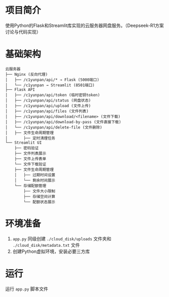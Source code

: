 # 项目简介
使用Python的Flask和Streamlit库实现的云服务器网盘服务。（Deepseek-R1方案讨论与代码实现）

# 基础架构
```
云服务器
├── Nginx (反向代理)
│   ├── /c1yunpan/api/* → Flask (5000端口)
│   └── /c1yunpan → Streamlit (8501端口)
├── Flask API
│   ├── /c1yunpan/api/token (临时密钥token)
│   ├── /c1yunpan/api/status (网盘状态)
│   ├── /c1yunpan/api/upload (文件上传)
│   ├── /c1yunpan/api/files (文件列表)
│   ├── /c1yunpan/api/download/<filename> (文件下载)
│   ├── /c1yunpan/api/download-by-pass (文件直接下载)
│   └── /c1yunpan/api/delete-file (文件删除)
│   ├── 文件生命周期管理
│       ├── 定时清理任务
└── Streamlit UI
    ├── 密码验证
    ├── 文件列表展示
    ├── 文件上传表单
    └── 文件下载验证
    ├── 文件生命周期管理
    │   ├── 过期时间设置
    │   └── 剩余时间展示
    └── 存储配额管理
        ├── 文件大小限制
        ├── 存储空间计算
        └── 配额状态展示
```

# 环境准备
1. `app.py` 同级创建 `./cloud_disk/uploads` 文件夹和 `./cloud_disk/metadata.txt` 文件
2. 创建Python虚拟环境，安装必要三方库

# 运行
运行 `app.py` 脚本文件


